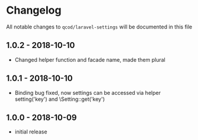 # Changelog

All notable changes to `qcod/laravel-settings` will be documented in this file

## 1.0.2 - 2018-10-10

- Changed helper function and facade name, made them plural

## 1.0.1 - 2018-10-10

- Binding bug fixed, now settings can be accessed via helper setting('key') and \Setting::get('key')

## 1.0.0 - 2018-10-09

- initial release
